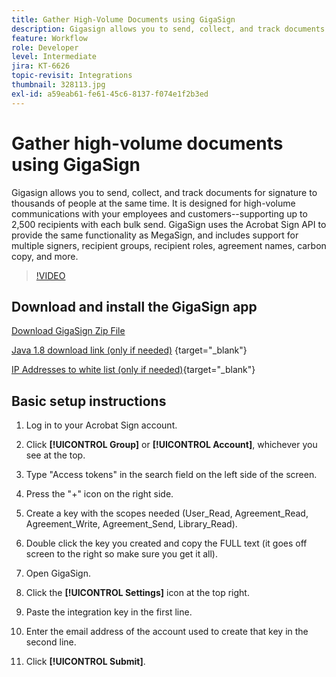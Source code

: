 ```yaml
---
title: Gather High-Volume Documents using GigaSign
description: Gigasign allows you to send, collect, and track documents for signature to thousands of people at the same time
feature: Workflow
role: Developer
level: Intermediate
jira: KT-6626
topic-revisit: Integrations
thumbnail: 328113.jpg
exl-id: a59eab61-fe61-45c6-8137-f074e1f2b3ed
---
```

# Gather high-volume documents using GigaSign

Gigasign allows you to send, collect, and track documents for signature to thousands of people at the same time. It is designed for high-volume communications with your employees and customers--supporting up to 2,500 recipients with each bulk send. GigaSign uses the Acrobat Sign API to provide the same functionality as MegaSign, and includes support for multiple signers, recipient groups, recipient roles, agreement names, carbon copy, and more. 

>[!VIDEO](https://video.tv.adobe.com/v/328113?quality=12&learn=on&hidetitle=true)

## Download and install the GigaSign app

[Download GigaSign Zip File](https://documentcloud.adobe.com/link/track?uri=urn:aaid:scds:US:8975dbca-98d5-4e66-9164-d21163c91c7f)

[Java 1.8 download link (only if needed)](https://www.oracle.com/java/technologies/javase/javase8-archive-downloads.html) {target="_blank"}

[IP Addresses to white list (only if needed)](https://helpx.adobe.com/sign/system-requirements.html#IPs){target="_blank"}

## Basic setup instructions

1. Log in to your Acrobat Sign account.

1. Click **[!UICONTROL Group]** or **[!UICONTROL Account]**, whichever you see at the top.

1. Type "Access tokens" in the search field on the left side of the screen.

1. Press the "+" icon on the right side.

1. Create a key with the scopes needed (User_Read, Agreement_Read, Agreement_Write, Agreement_Send, Library_Read).

1. Double click the key you created and copy the FULL text (it goes off screen to the right so make sure you get it all).

1. Open GigaSign.

1. Click the **[!UICONTROL Settings]** icon at the top right.

1. Paste the integration key in the first line.

1. Enter the email address of the account used to create that key in the second line.

1. Click **[!UICONTROL Submit]**.
